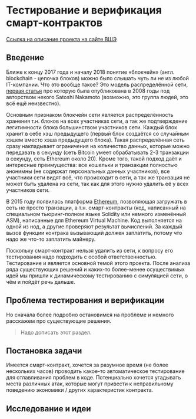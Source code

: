 # Тестирование и верификация смарт-контрактов

[Ссылка на описание проекта на сайте ВШЭ](http://wiki.cs.hse.ru/Тестирование_и_верификация_смарт-контрактов_(проект))

## Введение

Ближе к концу 2017 года и началу 2018 понятие «блокчейн» (англ. blockchain - цепочка блоков) можно было слышать чуть ли не из любой IT-компании. Что это вообще такое? Это модель распределённой сети, [первая статья](https://bitcoin.org/bitcoin.pdf) про которую была опубликована в 2008 годы под авторством некого Satoshi Nakamoto (возможно, это группа людей, это всё ещё неизвестно).

Основным признаком блокчейн сети является распределённость хранения т.н. блоков на всех участниках сети, а так же подтверждение легитимности блока большинством участников сети. Каждый блок хранит в себе хэш предыдущего (первый блок создаётся со случайным хэшем вместо хэша предыдущего блока). Такая распределённая сеть сразу накладывает ограничения на количество данных, которые можно передавать в секунду (сеть Bitcoin умеет обрабатывать 2-3 транзакции в секунду, сеть Ethereum около 20). Кроме того, такой подход даёт и интересные преимущества: все кошельки и транзакции полностью анонимны (не содержат персональных данных участников), все участники сети видят всё, что происходит в сети, а так же транзация не может быть удалена из сети, так как для этого нужно удалить её у всех участников сети.

В 2015 году появилась платформа [Ethereum](https://ethereum.org/), позволяющая загружать в сеть не просто транзации, а т.н. смарт-контракты (код, написанный на специальном тьюринг-полном языке Solidity или немного изменённый ASM), написанные для Ethereum Virtual Machine. Код выполняется на одной из нод, а другие проверяют результат вычислений. За каждый вызов функции контрака вызывающий должен заплатить, потому что надо же что-то заплатить майнеру.

Поскольку смарт-контракт нельзя удалить из сети, к вопросу его тестирования надо подходить с особой ответственностью. Тестирование и является основной темой этого проекта. После анализа ряда существующих решений и каких-то более-менее осуществимых идей мы пришли к динамическому тестированию с симуляцией сети, о чём и пойдёт речь дальше.

## Проблема тестирования и верификации

Но сначала более подробно остановимся на проблеме и немного расскажем про существующие решения.

> Надо дописать этот раздел.

## Постановка задачи

Имеется смарт-контракт, хочется за разумное время (не более нескольких часов) проводить какое-то автоматическое тестирование для отлавливания проблем в коде. Потенциально хочется угадывать места различных атак, которые могут привести к неправильному поведению экономики / других характеристик контракта.

## Исследование и идеи
